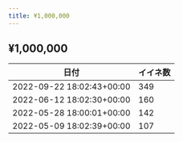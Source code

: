 ```yaml
---
title: ¥1,000,000
---
```

## ¥1,000,000

|日付|イイネ数|
|-|-|
|2022-09-22 18:02:43+00:00|349|
|2022-06-12 18:02:30+00:00|160|
|2022-05-28 18:00:01+00:00|142|
|2022-05-09 18:02:39+00:00|107|
